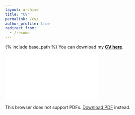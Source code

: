 ```yaml
---
layout: archive
title: "CV"
permalink: /cv/
author_profile: true
redirect_from:
  - /resume
---
```


{% include base_path %}
You can download my [**CV here**](https://donghyunkang.com/files/CV_DonghyunKang.pdf).


<object data="{{ site.url }}{{ site.baseurl }}/files/CV_DonghyunKang.pdf" type="application/pdf" width="100%" height="1000px">
    <embed src="{{ site.url }}{{ site.baseurl }}/files/CV_DonghyunKang.pdf" type="application/pdf">
        <p>This browser does not support PDFs. <a href="{{ site.url }}{{ site.baseurl }}/files/CV_DonghyunKang.pdf">Download PDF</a> instead.</p>
    </embed>
</object>
